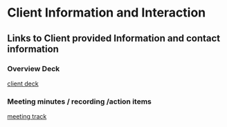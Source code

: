 # Client Information and Interaction

## Links to Client provided Information and contact information

### Overview Deck

[client deck](https://docs.google.com/presentation/d/1Oy7rinHHzRTEeHiThlhd0ZQhhUHnJt8FFBio2265Qdw/edit)

### Meeting minutes / recording /action items

[meeting track](https://docs.google.com/document/d/1hAu-47NiF_9AF6JjrGT0R13XsfpyyjaB6XUFVeOfsaM/edit?tab=t.0)
